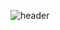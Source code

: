 ![header](https://capsule-render.vercel.app/api?type=waving&color=0:#f5af19,100:#f12711&height=300&section=header&text=Hi%20there%20👋&animation=twinkling&fontSize=120)
